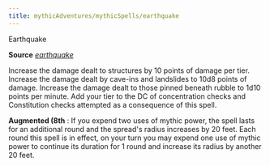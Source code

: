 ```yaml
---
title: mythicAdventures/mythicSpells/earthquake
---
```

Earthquake

**Source** [_earthquake_](spell_dir/earthquake#_earthquake)

Increase the damage dealt to structures by 10 points of damage per tier. Increase the damage dealt by cave-ins and landslides to 10d8 points of damage. Increase the damage dealt to those pinned beneath rubble to 1d10 points per minute. Add your tier to the DC of concentration checks and Constitution checks attempted as a consequence of this spell.

**Augmented (8th** : If you expend two uses of mythic power, the spell lasts for an additional round and the spread's radius increases by 20 feet. Each round this spell is in effect, on your turn you may expend one use of mythic power to continue its duration for 1 round and increase its radius by another 20 feet.

